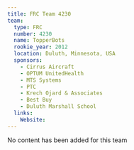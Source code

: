 ```yaml
---
title: FRC Team 4230
team:
  type: FRC
  number: 4230
  name: TopperBots 
  rookie_year: 2012
  location: Duluth, Minnesota, USA
  sponsors:
    - Cirrus Aircraft
    - OPTUM UnitedHealth
    - MTS Systems
    - PTC
    - Krech Ojard & Associates
    - Best Buy
    - Duluth Marshall School
  links:
    Website: 
---
```

No content has been added for this team